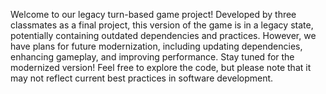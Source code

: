 Welcome to our legacy turn-based game project! Developed by three classmates as a final project, this version of the game is in a legacy state, potentially containing outdated dependencies and practices. However, we have plans for future modernization, including updating dependencies, enhancing gameplay, and improving performance. Stay tuned for the modernized version! Feel free to explore the code, but please note that it may not reflect current best practices in software development.
